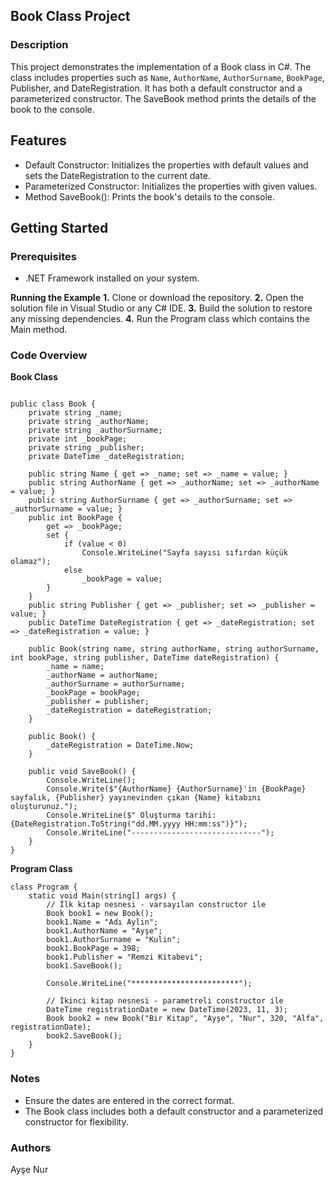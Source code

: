 ## Book Class Project
### Description
This project demonstrates the implementation of a Book class in C#. The class includes properties such as `Name`, `AuthorName`, `AuthorSurname`, `BookPage`, Publisher, and DateRegistration. It has both a default constructor and a parameterized constructor. The SaveBook method prints the details of the book to the console.
## Features
* Default Constructor: Initializes the properties with default values and sets the DateRegistration to the current date.
* Parameterized Constructor: Initializes the properties with given values.
* Method SaveBook(): Prints the book's details to the console.

## Getting Started
### Prerequisites
* .NET Framework installed on your system.

**Running the Example**
**1.** Clone or download the repository.
**2.** Open the solution file in Visual Studio or any C# IDE.
**3.** Build the solution to restore any missing dependencies.
**4.** Run the Program class which contains the Main method.

### Code Overview

**Book Class**

```Csharp

public class Book {
    private string _name;
    private string _authorName;
    private string _authorSurname;
    private int _bookPage;
    private string _publisher;
    private DateTime _dateRegistration;

    public string Name { get => _name; set => _name = value; }
    public string AuthorName { get => _authorName; set => _authorName = value; }
    public string AuthorSurname { get => _authorSurname; set => _authorSurname = value; }
    public int BookPage {
        get => _bookPage;
        set {
            if (value < 0)
                Console.WriteLine("Sayfa sayısı sıfırdan küçük olamaz");
            else
                _bookPage = value;
        }
    }
    public string Publisher { get => _publisher; set => _publisher = value; }
    public DateTime DateRegistration { get => _dateRegistration; set => _dateRegistration = value; }

    public Book(string name, string authorName, string authorSurname, int bookPage, string publisher, DateTime dateRegistration) {
        _name = name;
        _authorName = authorName;
        _authorSurname = authorSurname;
        _bookPage = bookPage;
        _publisher = publisher;
        _dateRegistration = dateRegistration;
    }

    public Book() {
        _dateRegistration = DateTime.Now;
    }

    public void SaveBook() {
        Console.WriteLine();
        Console.Write($"{AuthorName} {AuthorSurname}'in {BookPage} sayfalık, {Publisher} yayınevinden çıkan {Name} kitabını oluşturunuz.");
        Console.WriteLine($" Oluşturma tarihi: {DateRegistration.ToString("dd.MM.yyyy HH:mm:ss")}");
        Console.WriteLine("-----------------------------");
    }
}
```

**Program Class**

```Csharp
class Program {
    static void Main(string[] args) {
        // İlk kitap nesnesi - varsayılan constructor ile
        Book book1 = new Book();
        book1.Name = "Adı Aylin";
        book1.AuthorName = "Ayşe";
        book1.AuthorSurname = "Kulin";
        book1.BookPage = 398;
        book1.Publisher = "Remzi Kitabevi";
        book1.SaveBook();

        Console.WriteLine("************************");

        // İkinci kitap nesnesi - parametreli constructor ile
        DateTime registrationDate = new DateTime(2023, 11, 3);
        Book book2 = new Book("Bir Kitap", "Ayşe", "Nur", 320, "Alfa", registrationDate);
        book2.SaveBook();
    }
}
```

### Notes
* Ensure the dates are entered in the correct format.
* The Book class includes both a default constructor and a parameterized constructor for flexibility.

### Authors

Ayşe Nur

